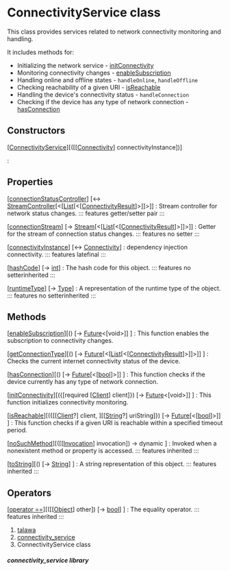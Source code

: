 
<div>

# ConnectivityService class

</div>


This class provides services related to network connectivity monitoring
and handling.

It includes methods for:

-   Initializing the network service -
    [initConnectivity](../services_third_party_service_connectivity_service/ConnectivityService/initConnectivity.html)
-   Monitoring connectivity changes -
    [enableSubscription](../services_third_party_service_connectivity_service/ConnectivityService/enableSubscription.html)
-   Handling online and offline states - `handleOnline`, `handleOffline`
-   Checking reachability of a given URI -
    [isReachable](../services_third_party_service_connectivity_service/ConnectivityService/isReachable.html)
-   Handling the device\'s connectivity status - `handleConnection`
-   Checking if the device has any type of network connection -
    [hasConnection](../services_third_party_service_connectivity_service/ConnectivityService/hasConnection.html)



## Constructors

[[ConnectivityService](../services_third_party_service_connectivity_service/ConnectivityService/ConnectivityService.html)][([[[Connectivity](https://pub.dev/documentation/connectivity_plus/6.1.2/connectivity_plus/Connectivity-class.html)] connectivityInstance])]

:   



## Properties

[[connectionStatusController](../services_third_party_service_connectivity_service/ConnectivityService/connectionStatusController.html)] [↔ [StreamController](https://api.flutter.dev/flutter/dart-async/StreamController-class.html)[\<[[List](https://api.flutter.dev/flutter/dart-core/List-class.html)[\<[[ConnectivityResult](https://pub.dev/documentation/connectivity_plus_platform_interface/2.0.1/connectivity_plus_platform_interface/ConnectivityResult.html)]\>]]\>]]
:   Stream controller for network status changes.
    ::: features
    getter/setter pair
    :::

[[connectionStream](../services_third_party_service_connectivity_service/ConnectivityService/connectionStream.html)] [→ [Stream](https://api.flutter.dev/flutter/dart-core/Stream-class.html)[\<[[List](https://api.flutter.dev/flutter/dart-core/List-class.html)[\<[[ConnectivityResult](https://pub.dev/documentation/connectivity_plus_platform_interface/2.0.1/connectivity_plus_platform_interface/ConnectivityResult.html)]\>]]\>]]
:   Getter for the stream of connection status changes.
    ::: features
    no setter
    :::

[[connectivityInstance](../services_third_party_service_connectivity_service/ConnectivityService/connectivityInstance.html)] [↔ [Connectivity](https://pub.dev/documentation/connectivity_plus/6.1.2/connectivity_plus/Connectivity-class.html)]
:   dependency injection connectivity.
    ::: features
    latefinal
    :::

[[hashCode](https://api.flutter.dev/flutter/dart-core/Object/hashCode.html)] [→ [int](https://api.flutter.dev/flutter/dart-core/int-class.html)]
:   The hash code for this object.
    ::: features
    no setterinherited
    :::

[[runtimeType](https://api.flutter.dev/flutter/dart-core/Object/runtimeType.html)] [→ [Type](https://api.flutter.dev/flutter/dart-core/Type-class.html)]
:   A representation of the runtime type of the object.
    ::: features
    no setterinherited
    :::



## Methods

[[enableSubscription](../services_third_party_service_connectivity_service/ConnectivityService/enableSubscription.html)][() [→ [Future](https://api.flutter.dev/flutter/dart-core/Future-class.html)\<[void\>]] ]
:   This function enables the subscription to connectivity changes.

[[getConnectionType](../services_third_party_service_connectivity_service/ConnectivityService/getConnectionType.html)][() [→ [Future](https://api.flutter.dev/flutter/dart-core/Future-class.html)[\<[[List](https://api.flutter.dev/flutter/dart-core/List-class.html)[\<[[ConnectivityResult](https://pub.dev/documentation/connectivity_plus_platform_interface/2.0.1/connectivity_plus_platform_interface/ConnectivityResult.html)]\>]]\>]] ]
:   Checks the current internet connectivity status of the device.

[[hasConnection](../services_third_party_service_connectivity_service/ConnectivityService/hasConnection.html)][() [→ [Future](https://api.flutter.dev/flutter/dart-core/Future-class.html)[\<[[bool](https://api.flutter.dev/flutter/dart-core/bool-class.html)]\>]] ]
:   This function checks if the device currently has any type of network
    connection.

[[initConnectivity](../services_third_party_service_connectivity_service/ConnectivityService/initConnectivity.html)][({[required [[Client](https://pub.dev/documentation/http/1.2.2/http/Client-class.html)] client]}) [→ [Future](https://api.flutter.dev/flutter/dart-core/Future-class.html)\<[void\>]] ]
:   This function initializes connectivity monitoring.

[[isReachable](../services_third_party_service_connectivity_service/ConnectivityService/isReachable.html)][({[[[Client](https://pub.dev/documentation/http/1.2.2/http/Client-class.html)?] client, ][[[String](https://api.flutter.dev/flutter/dart-core/String-class.html)?] uriString]}) [→ [Future](https://api.flutter.dev/flutter/dart-core/Future-class.html)[\<[[bool](https://api.flutter.dev/flutter/dart-core/bool-class.html)]\>]] ]
:   This function checks if a given URI is reachable within a specified
    timeout period.

[[noSuchMethod](https://api.flutter.dev/flutter/dart-core/Object/noSuchMethod.html)][([[[Invocation](https://api.flutter.dev/flutter/dart-core/Invocation-class.html)] invocation]) → dynamic ]
:   Invoked when a nonexistent method or property is accessed.
    ::: features
    inherited
    :::

[[toString](https://api.flutter.dev/flutter/dart-core/Object/toString.html)][() [→ [String](https://api.flutter.dev/flutter/dart-core/String-class.html)] ]
:   A string representation of this object.
    ::: features
    inherited
    :::



## Operators

[[operator ==](https://api.flutter.dev/flutter/dart-core/Object/operator_equals.html)][([[[Object](https://api.flutter.dev/flutter/dart-core/Object-class.html)] other]) [→ [bool](https://api.flutter.dev/flutter/dart-core/bool-class.html)] ]
:   The equality operator.
    ::: features
    inherited
    :::







1.  [talawa](../index.html)
2.  [connectivity_service](../services_third_party_service_connectivity_service/)
3.  ConnectivityService class

##### connectivity_service library







